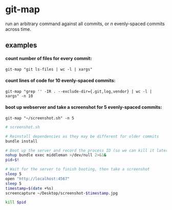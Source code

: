 # git-map

run an arbitrary command against all commits, or *n* evenly-spaced commits across time.

## examples

#### count number of files for every commit:

```
git-map "git ls-files | wc -l | xargs"
```

#### count lines of code for 10 evenly-spaced commits:

```
git-map "grep '' -IR . --exclude-dir={.git,log,vendor} | wc -l | xargs" -n 10
```

#### boot up webserver and take a screenshot for 5 evenly-spaced commits:

```
git-map "~/screenshot.sh" -n 5
```

```bash
# screenshot.sh

# Reinstall dependencies as they may be different for older commits
bundle install

# Boot up the server and record the process ID (so we can kill it later)
nohup bundle exec middleman >/dev/null 2>&1&
pid=$!

# Wait for the server to finish booting, then take a screenshot
sleep 5
open "http://localhost:4567"
sleep 5
timestamp=$(date +%s)
screencapture ~/Desktop/screenshot-$timestamp.jpg

kill $pid
```
